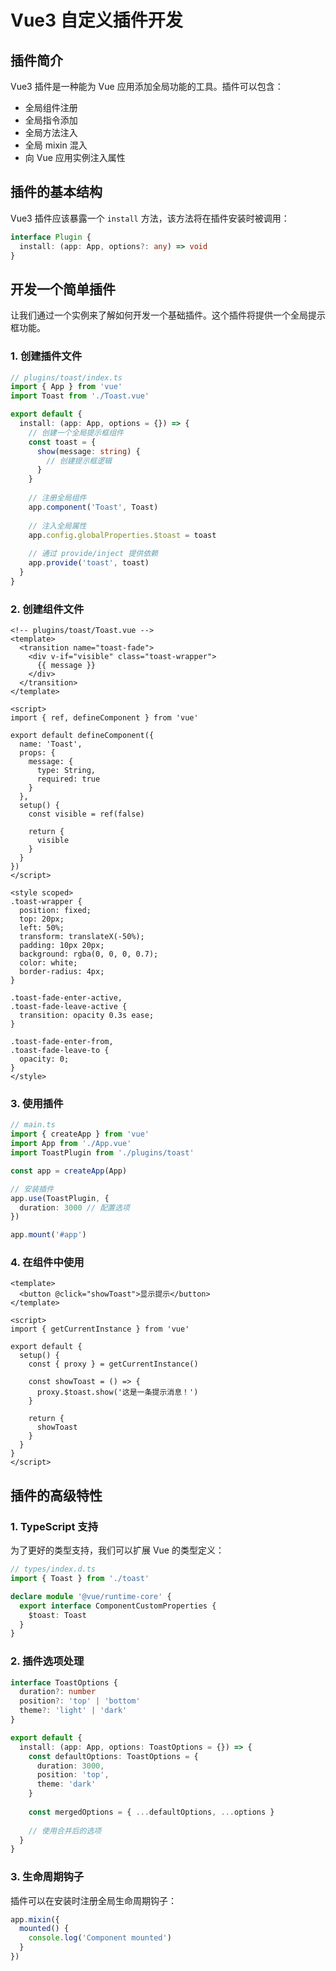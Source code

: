# Vue3 自定义插件开发

## 插件简介

Vue3 插件是一种能为 Vue 应用添加全局功能的工具。插件可以包含：
- 全局组件注册
- 全局指令添加
- 全局方法注入
- 全局 mixin 混入
- 向 Vue 应用实例注入属性

## 插件的基本结构

Vue3 插件应该暴露一个 `install` 方法，该方法将在插件安装时被调用：

```typescript
interface Plugin {
  install: (app: App, options?: any) => void
}
```

## 开发一个简单插件

让我们通过一个实例来了解如何开发一个基础插件。这个插件将提供一个全局提示框功能。

### 1. 创建插件文件

```typescript
// plugins/toast/index.ts
import { App } from 'vue'
import Toast from './Toast.vue'

export default {
  install: (app: App, options = {}) => {
    // 创建一个全局提示框组件
    const toast = {
      show(message: string) {
        // 创建提示框逻辑
      }
    }
    
    // 注册全局组件
    app.component('Toast', Toast)
    
    // 注入全局属性
    app.config.globalProperties.$toast = toast
    
    // 通过 provide/inject 提供依赖
    app.provide('toast', toast)
  }
}
```

### 2. 创建组件文件

```vue
<!-- plugins/toast/Toast.vue -->
<template>
  <transition name="toast-fade">
    <div v-if="visible" class="toast-wrapper">
      {{ message }}
    </div>
  </transition>
</template>

<script>
import { ref, defineComponent } from 'vue'

export default defineComponent({
  name: 'Toast',
  props: {
    message: {
      type: String,
      required: true
    }
  },
  setup() {
    const visible = ref(false)
    
    return {
      visible
    }
  }
})
</script>

<style scoped>
.toast-wrapper {
  position: fixed;
  top: 20px;
  left: 50%;
  transform: translateX(-50%);
  padding: 10px 20px;
  background: rgba(0, 0, 0, 0.7);
  color: white;
  border-radius: 4px;
}

.toast-fade-enter-active,
.toast-fade-leave-active {
  transition: opacity 0.3s ease;
}

.toast-fade-enter-from,
.toast-fade-leave-to {
  opacity: 0;
}
</style>
```

### 3. 使用插件

```typescript
// main.ts
import { createApp } from 'vue'
import App from './App.vue'
import ToastPlugin from './plugins/toast'

const app = createApp(App)

// 安装插件
app.use(ToastPlugin, {
  duration: 3000 // 配置选项
})

app.mount('#app')
```

### 4. 在组件中使用

```vue
<template>
  <button @click="showToast">显示提示</button>
</template>

<script>
import { getCurrentInstance } from 'vue'

export default {
  setup() {
    const { proxy } = getCurrentInstance()
    
    const showToast = () => {
      proxy.$toast.show('这是一条提示消息！')
    }
    
    return {
      showToast
    }
  }
}
</script>
```

## 插件的高级特性

### 1. TypeScript 支持

为了更好的类型支持，我们可以扩展 Vue 的类型定义：

```typescript
// types/index.d.ts
import { Toast } from './toast'

declare module '@vue/runtime-core' {
  export interface ComponentCustomProperties {
    $toast: Toast
  }
}
```

### 2. 插件选项处理

```typescript
interface ToastOptions {
  duration?: number
  position?: 'top' | 'bottom'
  theme?: 'light' | 'dark'
}

export default {
  install: (app: App, options: ToastOptions = {}) => {
    const defaultOptions: ToastOptions = {
      duration: 3000,
      position: 'top',
      theme: 'dark'
    }
    
    const mergedOptions = { ...defaultOptions, ...options }
    
    // 使用合并后的选项
  }
}
```

### 3. 生命周期钩子

插件可以在安装时注册全局生命周期钩子：

```typescript
app.mixin({
  mounted() {
    console.log('Component mounted')
  }
})
```
